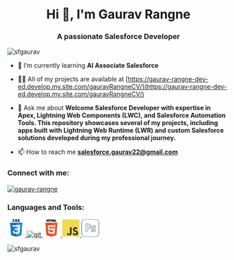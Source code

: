 <h1 align="center">Hi 👋, I'm Gaurav Rangne</h1>
<h3 align="center">A passionate Salesforce Developer</h3>

<p align="left"> <img src="https://komarev.com/ghpvc/?username=sfgaurav&label=Profile%20views&color=0e75b6&style=flat" alt="sfgaurav" /> </p>

- 🌱 I’m currently learning **AI Associate Salesforce**

- 👨‍💻 All of my projects are available at [https://gaurav-rangne-dev-ed.develop.my.site.com/gauravRangneCV/](https://gaurav-rangne-dev-ed.develop.my.site.com/gauravRangneCV/)

- 💬 Ask me about **Welcome Salesforce Developer with expertise in Apex, Lightning Web Components (LWC), and Salesforce Automation Tools. This repository showcases several of my projects, including apps built with Lightning Web Runtime (LWR) and custom Salesforce solutions developed during my professional journey.**

- 📫 How to reach me **salesforce.gaurav22@gmail.com**

<h3 align="left">Connect with me:</h3>
<p align="left">
<a href="https://linkedin.com/in/gaurav-rangne" target="blank"><img align="center" src="https://raw.githubusercontent.com/rahuldkjain/github-profile-readme-generator/master/src/images/icons/Social/linked-in-alt.svg" alt="gaurav-rangne" height="30" width="40" /></a>
</p>

<h3 align="left">Languages and Tools:</h3>
<p align="left"> <a href="https://www.w3schools.com/css/" target="_blank" rel="noreferrer"> <img src="https://raw.githubusercontent.com/devicons/devicon/master/icons/css3/css3-original-wordmark.svg" alt="css3" width="40" height="40"/> </a> <a href="https://git-scm.com/" target="_blank" rel="noreferrer"> <img src="https://www.vectorlogo.zone/logos/git-scm/git-scm-icon.svg" alt="git" width="40" height="40"/> </a> <a href="https://www.w3.org/html/" target="_blank" rel="noreferrer"> <img src="https://raw.githubusercontent.com/devicons/devicon/master/icons/html5/html5-original-wordmark.svg" alt="html5" width="40" height="40"/> </a> <a href="https://developer.mozilla.org/en-US/docs/Web/JavaScript" target="_blank" rel="noreferrer"> <img src="https://raw.githubusercontent.com/devicons/devicon/master/icons/javascript/javascript-original.svg" alt="javascript" width="40" height="40"/> </a> <a href="https://www.photoshop.com/en" target="_blank" rel="noreferrer"> <img src="https://raw.githubusercontent.com/devicons/devicon/master/icons/photoshop/photoshop-line.svg" alt="photoshop" width="40" height="40"/> </a> </p>

<p><img align="center" src="https://github-readme-stats.vercel.app/api/top-langs?username=sfgaurav&show_icons=true&locale=en&layout=compact" alt="sfgaurav" /></p>
